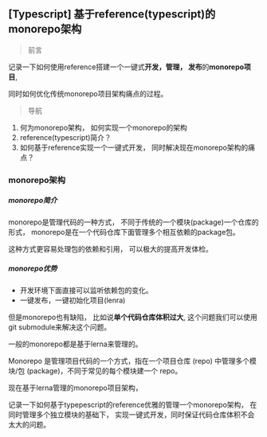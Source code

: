 ## [Typescript] 基于reference(typescript)的monorepo架构

> 前言 

记录一下如何使用reference搭建一个一键式**开发，管理， 发布**的**monorepo项目**,

同时如何优化传统monorepo项目架构痛点的过程。


> 导航 

1. 何为monorepo架构， 如何实现一个monorepo的架构
2. reference(typescript)简介？ 
3. 如何基于reference实现一个一键式开发， 同时解决现在monorepo架构的痛点？

### monorepo架构

##### monorepo简介

monorepo是管理代码的一种方式， 不同于传统的一个模块(package)一个仓库的形式， monorepo是在一个代码仓库下面管理多个相互依赖的package包。

这种方式更容易处理包的依赖和引用， 可以极大的提高开发体检。

##### monorepo优势

- 开发环境下面直接可以监听依赖包的变化。
- 一键发布，一键初始化项目(lenra)

但是monorepo也有缺陷， 比如说**单个代码仓库体积过大**, 这个问题我们可以使用git submodule来解决这个问题。

一般的monorepo都是基于lerna来管理的。



Monorepo 是管理项目代码的一个方式，指在一个项目仓库 (repo) 中管理多个模块/包 (package)，不同于常见的每个模块建一个 repo。

现在基于lerna管理的monorepo项目架构， 



记录一下如何基于typepescript的reference优雅的管理一个monorepo架构， 在同时管理多个独立模块的基础下， 实现一键式开发，同时保证代码仓库体积不会太大的问题。 

